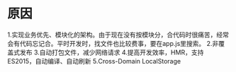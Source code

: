 # 原因

1.实现业务优先、模块化的架构。由于现在没有按模块分，合代码时很痛苦，经常会有代码忘记合。平时开发时，找文件也比较费事，要在app.js里搜索。
2.非覆盖式发布
3.自动打包文件，减少网络请求
4.提高开发效率，HMR，支持ES2015，自动编译、自动刷新
5.Cross-Domain LocalStorage
